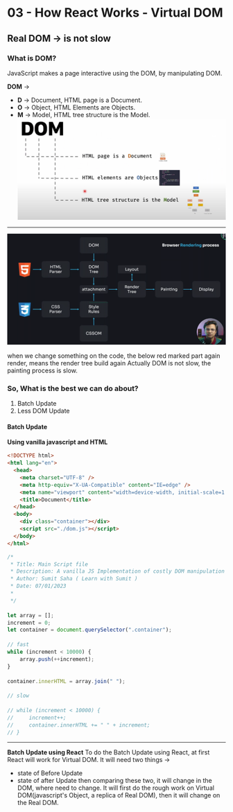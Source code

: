 # 03 - How React Works - Virtual DOM
## Real DOM -> is not slow
### What is DOM?
JavaScript makes a page interactive using the DOM, by manipulating DOM.

**DOM** -> 
- **D** -> Document, HTML page is a Document.
- **O** -> Object, HTML Elements are Objects.
- **M** -> Model, HTML tree structure is the Model.
![DOM](assets/image.png)

--------------------------------------------------------------------------------------------------------------------------------

![DOM](assets/image%20copy.png)

when we change something on the code, the below red marked part again render, means the render tree build again
Actually DOM is not slow, the painting process is slow.

### So, What is the best we can do about?
1. Batch Update
2. Less DOM Update

#### Batch Update
**Using vanilla javascript and HTML**
```html
<!DOCTYPE html>
<html lang="en">
  <head>
    <meta charset="UTF-8" />
    <meta http-equiv="X-UA-Compatible" content="IE=edge" />
    <meta name="viewport" content="width=device-width, initial-scale=1.0" />
    <title>Document</title>
  </head>
  <body>
    <div class="container"></div>
    <script src="./dom.js"></script>
  </body>
</html>
```
```javascript
/*
 * Title: Main Script file
 * Description: A vanilla JS Implementation of costly DOM manipulation vs efficient DOM manipulation
 * Author: Sumit Saha ( Learn with Sumit )
 * Date: 07/01/2023
 *
 */

let array = [];
increment = 0;
let container = document.querySelector(".container");

// fast
while (increment < 10000) {
    array.push(++increment);
}

container.innerHTML = array.join(" ");

// slow

// while (increment < 10000) {
//     increment++;
//     container.innerHTML += " " + increment;
// }
```

--------------------------------------------------------------------------------------------------------------------------------

**Batch Update using React**
To do the Batch Update using React, at first React will work for Virtual DOM.
It will need two things ->
- state of Before Update
- state of after Update
then comparing these two, it will change in the DOM, where need to change.
It will first do the rough work on Virtual DOM(javascript's Object, a replica of Real DOM), then it will change on the Real DOM.
